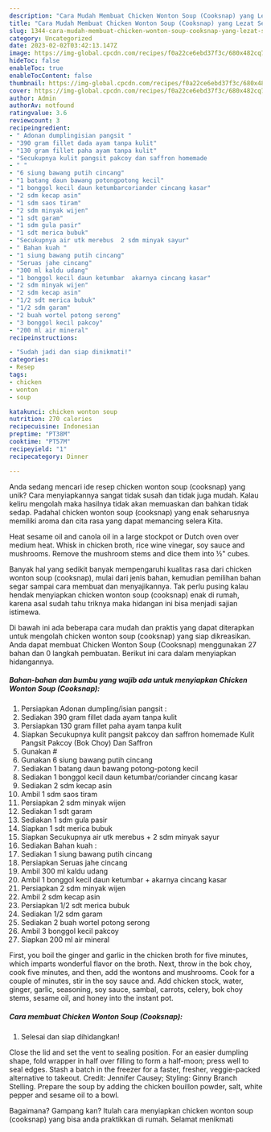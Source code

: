 ```yaml
---
description: "Cara Mudah Membuat Chicken Wonton Soup (Cooksnap) yang Lezat Sekali"
title: "Cara Mudah Membuat Chicken Wonton Soup (Cooksnap) yang Lezat Sekali"
slug: 1344-cara-mudah-membuat-chicken-wonton-soup-cooksnap-yang-lezat-sekali
category: Uncategorized
date: 2023-02-02T03:42:13.147Z
image: https://img-global.cpcdn.com/recipes/f0a22ce6ebd37f3c/680x482cq70/chicken-wonton-soup-cooksnap-foto-resep-utama.jpg
hideToc: false
enableToc: true
enableTocContent: false
thumbnail: https://img-global.cpcdn.com/recipes/f0a22ce6ebd37f3c/680x482cq70/chicken-wonton-soup-cooksnap-foto-resep-utama.jpg
cover: https://img-global.cpcdn.com/recipes/f0a22ce6ebd37f3c/680x482cq70/chicken-wonton-soup-cooksnap-foto-resep-utama.jpg
author: Admin
authorAv: notfound
ratingvalue: 3.6
reviewcount: 3
recipeingredient:
- " Adonan dumplingisian pangsit "
- "390 gram fillet dada ayam tanpa kulit"
- "130 gram fillet paha ayam tanpa kulit"
- "Secukupnya kulit pangsit pakcoy dan saffron homemade                      Kulit Pangsit Pakcoy Bok Choy Dan Saffron"
- " "
- "6 siung bawang putih cincang"
- "1 batang daun bawang potongpotong kecil"
- "1 bonggol kecil daun ketumbarcoriander cincang kasar"
- "2 sdm kecap asin"
- "1 sdm saos tiram"
- "2 sdm minyak wijen"
- "1 sdt garam"
- "1 sdm gula pasir"
- "1 sdt merica bubuk"
- "Secukupnya air utk merebus  2 sdm minyak sayur"
- " Bahan kuah "
- "1 siung bawang putih cincang"
- "Seruas jahe cincang"
- "300 ml kaldu udang"
- "1 bonggol kecil daun ketumbar  akarnya cincang kasar"
- "2 sdm minyak wijen"
- "2 sdm kecap asin"
- "1/2 sdt merica bubuk"
- "1/2 sdm garam"
- "2 buah wortel potong serong"
- "3 bonggol kecil pakcoy"
- "200 ml air mineral"
recipeinstructions:

- "Sudah jadi dan siap dinikmati!"
categories:
- Resep
tags:
- chicken
- wonton
- soup

katakunci: chicken wonton soup 
nutrition: 270 calories
recipecuisine: Indonesian
preptime: "PT38M"
cooktime: "PT57M"
recipeyield: "1"
recipecategory: Dinner

---
```





Anda sedang mencari ide resep chicken wonton soup (cooksnap) yang unik? Cara menyiapkannya sangat tidak susah dan tidak juga mudah. Kalau keliru mengolah maka hasilnya tidak akan memuaskan dan bahkan tidak sedap. Padahal chicken wonton soup (cooksnap) yang enak seharusnya memiliki aroma dan cita rasa yang dapat memancing selera Kita.





Heat sesame oil and canola oil in a large stockpot or Dutch oven over medium heat. Whisk in chicken broth, rice wine vinegar, soy sauce and mushrooms. Remove the mushroom stems and dice them into ½&#34; cubes.

Banyak hal yang sedikit banyak mempengaruhi kualitas rasa dari chicken wonton soup (cooksnap), mulai dari jenis bahan, kemudian pemilihan bahan segar sampai cara membuat dan menyajikannya. Tak perlu pusing kalau hendak menyiapkan chicken wonton soup (cooksnap) enak di rumah, karena asal sudah tahu triknya maka hidangan ini bisa menjadi sajian istimewa.






Di bawah ini ada beberapa cara mudah dan praktis yang dapat diterapkan untuk mengolah chicken wonton soup (cooksnap) yang siap dikreasikan. Anda dapat membuat Chicken Wonton Soup (Cooksnap) menggunakan 27 bahan dan 0 langkah pembuatan. Berikut ini cara dalam menyiapkan hidangannya.

<!--inarticleads1-->

##### Bahan-bahan dan bumbu yang wajib ada untuk menyiapkan Chicken Wonton Soup (Cooksnap):

1. Persiapkan  Adonan dumpling/isian pangsit :
1. Sediakan 390 gram fillet dada ayam tanpa kulit
1. Persiapkan 130 gram fillet paha ayam tanpa kulit
1. Siapkan Secukupnya kulit pangsit pakcoy dan saffron homemade                      Kulit Pangsit Pakcoy (Bok Choy) Dan Saffron
1. Gunakan  #
1. Gunakan 6 siung bawang putih cincang
1. Sediakan 1 batang daun bawang potong-potong kecil
1. Sediakan 1 bonggol kecil daun ketumbar/coriander cincang kasar
1. Sediakan 2 sdm kecap asin
1. Ambil 1 sdm saos tiram
1. Persiapkan 2 sdm minyak wijen
1. Sediakan 1 sdt garam
1. Sediakan 1 sdm gula pasir
1. Siapkan 1 sdt merica bubuk
1. Siapkan Secukupnya air utk merebus + 2 sdm minyak sayur
1. Sediakan  Bahan kuah :
1. Sediakan 1 siung bawang putih cincang
1. Persiapkan Seruas jahe cincang
1. Ambil 300 ml kaldu udang
1. Ambil 1 bonggol kecil daun ketumbar + akarnya cincang kasar
1. Persiapkan 2 sdm minyak wijen
1. Ambil 2 sdm kecap asin
1. Persiapkan 1/2 sdt merica bubuk
1. Sediakan 1/2 sdm garam
1. Sediakan 2 buah wortel potong serong
1. Ambil 3 bonggol kecil pakcoy
1. Siapkan 200 ml air mineral


First, you boil the ginger and garlic in the chicken broth for five minutes, which imparts wonderful flavor on the broth. Next, throw in the bok choy, cook five minutes, and then, add the wontons and mushrooms. Cook for a couple of minutes, stir in the soy sauce and. Add chicken stock, water, ginger, garlic, seasoning, soy sauce, sambal, carrots, celery, bok choy stems, sesame oil, and honey into the instant pot. 

<!--inarticleads2-->

##### Cara membuat Chicken Wonton Soup (Cooksnap):


1. Selesai dan siap dihidangkan!

Close the lid and set the vent to sealing position. For an easier dumpling shape, fold wrapper in half over filling to form a half-moon; press well to seal edges. Stash a batch in the freezer for a faster, fresher, veggie-packed alternative to takeout. Credit: Jennifer Causey; Styling: Ginny Branch Stelling. Prepare the soup by adding the chicken bouillon powder, salt, white pepper and sesame oil to a bowl. 

Bagaimana? Gampang kan? Itulah cara menyiapkan chicken wonton soup (cooksnap) yang bisa anda praktikkan di rumah. Selamat menikmati

